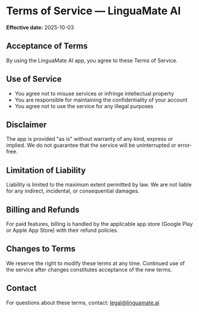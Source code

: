 # Terms of Service — LinguaMate AI

**Effective date:** 2025-10-03

## Acceptance of Terms
By using the LinguaMate AI app, you agree to these Terms of Service.

## Use of Service
- You agree not to misuse services or infringe intellectual property
- You are responsible for maintaining the confidentiality of your account
- You agree not to use the service for any illegal purposes

## Disclaimer
The app is provided "as is" without warranty of any kind, express or implied. We do not guarantee that the service will be uninterrupted or error-free.

## Limitation of Liability
Liability is limited to the maximum extent permitted by law. We are not liable for any indirect, incidental, or consequential damages.

## Billing and Refunds
For paid features, billing is handled by the applicable app store (Google Play or Apple App Store) with their refund policies.

## Changes to Terms
We reserve the right to modify these terms at any time. Continued use of the service after changes constitutes acceptance of the new terms.

## Contact
For questions about these terms, contact: legal@linguamate.ai
